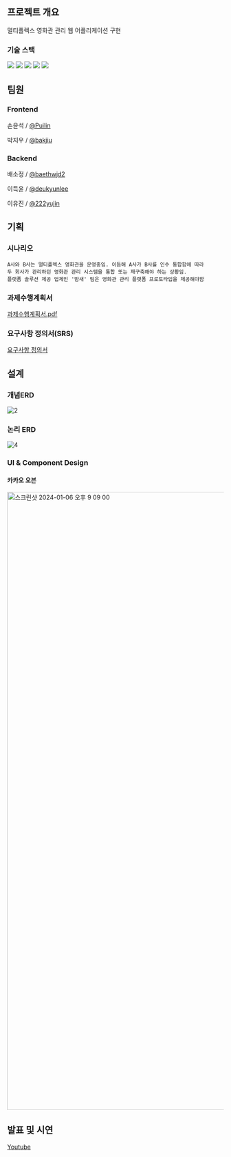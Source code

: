 ## 프로젝트 개요
멀티플렉스 영화관 관리 웹 어플리케이션 구현

### 기술 스택
<img src="https://img.shields.io/badge/Express-000000?style=flat-square&logo=Express&logoColor=white"/> <img src="https://img.shields.io/badge/React-61DAFB?style=flat-square&logo=React&logoColor=black"/> <img src="https://img.shields.io/badge/MySQL-4479A1?style=flat-square&logo=MySQL&logoColor=white"/> <img src="https://img.shields.io/badge/HTML5-E34F26?style=flat-square&logo=html5&logoColor=white"/> <img src="https://img.shields.io/badge/CSS3-1572B6?style=flat-square&logo=css3&logoColor=white"/>

## 팀원
### Frontend
손윤석 / [@Puilin](https://github.com/Puilin)

박지우 / [@bakjiu](https://github.com/bakjiu)

### Backend

배소정 / [@baethwjd2](https://github.com/baethwjd2)

이득윤 / [@deukyunlee](https://github.com/deukyunlee)

이유진 / [@222yujin](https://github.com/222yujin)

## 기획
### 시나리오
    A사와 B사는 멀티플렉스 영화관을 운영중임. 이듬해 A사가 B사를 인수 통합함에 따라
    두 회사가 관리하던 영화관 관리 시스템을 통합 또는 재구축해야 하는 상황임.
    플랫폼 솔루션 제공 업체인 '밤새' 팀은 영화관 관리 플랫폼 프로토타입을 제공해야함

### 과제수행계획서
[과제수행계획서.pdf](https://github.com/Puilin/bamsae_integrated/files/13849639/_.7.pdf)

### 요구사항 정의서(SRS)
[요구사항 정의서](https://docs.google.com/spreadsheets/d/1Kyo6aZXxxyPKn7e0tflgLWuIwIDUdCgq/edit?usp=sharing&ouid=117717323847584299111&rtpof=true&sd=true)

## 설계
### 개념ERD
![2](https://github.com/Puilin/bamsae_integrated/assets/65332747/cb7cad79-d213-4957-be0e-a595243e1564)

### 논리 ERD
![4](https://github.com/Puilin/bamsae_integrated/assets/65332747/bc6846c7-ba50-4173-8150-1af70d33a233)

### UI & Component Design
#### 카카오 오븐
<img width="1436" alt="스크린샷 2024-01-06 오후 9 09 00" src="https://github.com/Puilin/bamsae_integrated/assets/65332747/2e8d96ce-2ed8-4a27-bade-244e85bea85a">

## 발표 및 시연
[Youtube](https://www.youtube.com/watch?v=S3nsvtgb9Ac)
